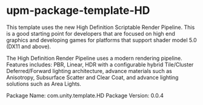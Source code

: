 # upm-package-template-HD
This template uses the new High Definition Scriptable Render Pipeline. This is a good starting point for developers that are focused on high end graphics
and developing games for platforms that support shader model 5.0 (DX11 and above). 

The High Definition Render Pipeline uses a modern rendering pipeline. 
Features includes: PBR, Linear, HDR with a configurable hybrid Tile/Cluster Deferred/Forward lighting architecture, advance materials such as Anisotropy,
Subsurface Scatter and Clear Coat, and advance lighting solutions such as Area Lights.

Package Name: com.unity.template.HD
Package Version: 0.0.4